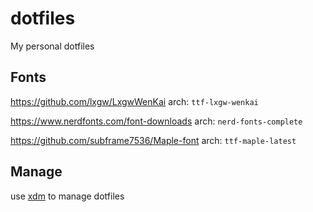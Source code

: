 # dotfiles
My personal dotfiles

## Fonts
https://github.com/lxgw/LxgwWenKai
arch: `ttf-lxgw-wenkai`

https://www.nerdfonts.com/font-downloads
arch: `nerd-fonts-complete`

https://github.com/subframe7536/Maple-font
arch: `ttf-maple-latest`

## Manage
use [xdm](https://github.com/XXiaoA/xdm) to manage dotfiles
